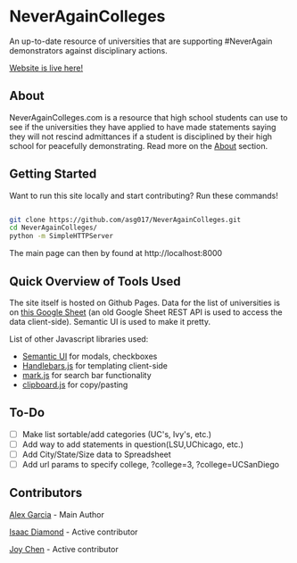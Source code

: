 # NeverAgainColleges

An up-to-date resource of universities that are supporting #NeverAgain demonstrators against disciplinary actions.


[Website is live here!](http://www.NeverAgainColleges.com)


## About

NeverAgainColleges.com is a resource that high school students can use to see if the universities they have applied to have made statements saying they will not rescind admittances if a student is disciplined by their high school for peacefully demonstrating. Read more on the [About](http://www.NeverAgainColleges.com/about.html) section.

## Getting Started

Want to run this site locally and start contributing? Run these commands!

```bash

git clone https://github.com/asg017/NeverAgainColleges.git
cd NeverAgainColleges/
python -m SimpleHTTPServer

```

The main page can then by found at http://localhost:8000



## Quick Overview of Tools Used

The site itself is hosted on Github Pages. Data for the list of universities 
is on [this Google Sheet](https://docs.google.com/spreadsheets/d/1J2R1ABpUoFSC3USeOOv5kpmyA7Ilw1D3aFinc1pW0yg) 
(an old Google Sheet REST API is used to access the data client-side). 
Semantic UI is used to make it pretty.

List of other Javascript libraries used:

- [Semantic UI](https://github.com/Semantic-Org/Semantic-UI) for modals, checkboxes
- [Handlebars.js](https://github.com/wycats/handlebars.js/) for templating client-side
- [mark.js](https://github.com/julmot/mark.js/) for search bar functionality
- [clipboard.js](https://github.com/zenorocha/clipboard.js/) for copy/pasting


## To-Do

- [ ] Make list sortable/add categories (UC's, Ivy's, etc.)
- [ ] Add way to add statements in question(LSU,UChicago, etc.)
- [ ] Add City/State/Size data to Spreadsheet
- [ ] Add url params to specify college,  ?college=3, ?college=UCSanDiego

## Contributors

[Alex Garcia](https://github.com/asg017) - Main Author

[Isaac Diamond](https://github.com/isaacd9) - Active contributor

[Joy Chen](https://github.com/joyhchen) - Active contributor
